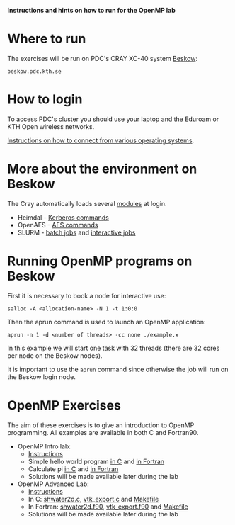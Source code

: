 **Instructions and hints on how to run for the OpenMP lab**

# Where to run

The exercises will be run on PDC's CRAY XC-40 system [Beskow](https://www.pdc.kth.se/hpc-services/computing-systems):

```
beskow.pdc.kth.se
```

# How to login

To access PDC's cluster you should use your laptop and the Eduroam or KTH Open wireless networks.

[Instructions on how to connect from various operating systems](https://www.pdc.kth.se/support/documents/login/login.html).


# More about the environment on Beskow

The Cray automatically loads several [modules](https://www.pdc.kth.se/support/documents/run_jobs/job_scheduling.html#accessing-software) at login.

- Heimdal - [Kerberos commands](https://www.pdc.kth.se/support/documents/login/login.html#general-information-about-kerberos)
- OpenAFS - [AFS commands](https://www.pdc.kth.se/support/documents/data_management/afs.html)
- SLURM -  [batch jobs](https://www.pdc.kth.se/support/documents/run_jobs/queueing_jobs.html) and [interactive jobs](https://www.pdc.kth.se/support/documents/run_jobs/run_interactively.html)


# Running OpenMP programs on Beskow

First it is necessary to book a node for interactive use:

```
salloc -A <allocation-name> -N 1 -t 1:0:0
```

Then the aprun command is used to launch an OpenMP application:

```
aprun -n 1 -d <number of threads> -cc none ./example.x
```

In this example we will start one task with 32 threads (there are 32 cores per node on the Beskow nodes).

It is important to use the `aprun` command since otherwise the job will run on the Beskow login node.

# OpenMP Exercises

The aim of these exercises is to give an introduction to OpenMP programming. 
All examples are available in both C and Fortran90.

- OpenMP Intro lab: 
  - [Instructions](intro_lab/README.md)
  - Simple hello world program [in C](intro_lab/hello.c) and [in Fortran](intro_lab/hello.f90)
  - Calculate pi [in C](intro_lab/pi.c) and [in Fortran](intro_lab/pi.f90)
  - Solutions will be made available later during the lab
- OpenMP Advanced Lab: 
  - [Instructions](advanced_lab/README.md)
  - In C: [shwater2d.c](advanced_lab/c/shwater2d.c), [vtk_export.c](advanced_lab/c/vtk_export.c) and [Makefile](advanced_lab/c/Makefile)
  - In Fortran: [shwater2d.f90](advanced_lab/f90/shwater2d.f90), [vtk_export.f90](advanced_lab/f90/vtk_export.f90) and [Makefile](advanced_lab/f90/Makefile)
  - Solutions will be made available later during the lab

